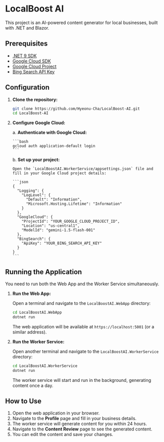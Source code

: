 
# LocalBoost AI

This project is an AI-powered content generator for local businesses, built with .NET and Blazor.

## Prerequisites

*   [.NET 9 SDK](https://dotnet.microsoft.com/download/dotnet/9.0)
*   [Google Cloud SDK](https://cloud.google.com/sdk/docs/install)
*   [Google Cloud Project](https://cloud.google.com/resource-manager/docs/creating-managing-projects)
*   [Bing Search API Key](https://www.microsoft.com/bing/apis/bing-web-search-api)

## Configuration

1.  **Clone the repository:**

    ```bash
    git clone https://github.com/Hyeonu-Cha/LocalBoost-AI.git
    cd LocalBoost-AI
    ```

2.  **Configure Google Cloud:**

    a.  **Authenticate with Google Cloud:**

        ```bash
        gcloud auth application-default login
        ```

    b.  **Set up your project:**

        Open the `LocalBoostAI.WorkerService/appsettings.json` file and fill in your Google Cloud project details:

        ```json
        {
          "Logging": {
            "LogLevel": {
              "Default": "Information",
              "Microsoft.Hosting.Lifetime": "Information"
            }
          },
          "GoogleCloud": {
            "ProjectId": "YOUR_GOOGLE_CLOUD_PROJECT_ID",
            "Location": "us-central1",
            "ModelId": "gemini-1.5-flash-001"
          },
          "BingSearch": {
            "ApiKey": "YOUR_BING_SEARCH_API_KEY"
          }
        }
        ```

## Running the Application

You need to run both the Web App and the Worker Service simultaneously.

1.  **Run the Web App:**

    Open a terminal and navigate to the `LocalBoostAI.WebApp` directory:

    ```bash
    cd LocalBoostAI.WebApp
    dotnet run
    ```

    The web application will be available at `https://localhost:5001` (or a similar address).

2.  **Run the Worker Service:**

    Open another terminal and navigate to the `LocalBoostAI.WorkerService` directory:

    ```bash
    cd LocalBoostAI.WorkerService
    dotnet run
    ```

    The worker service will start and run in the background, generating content once a day.

## How to Use

1.  Open the web application in your browser.
2.  Navigate to the **Profile** page and fill in your business details.
3.  The worker service will generate content for you within 24 hours.
4.  Navigate to the **Content Review** page to see the generated content.
5.  You can edit the content and save your changes.

